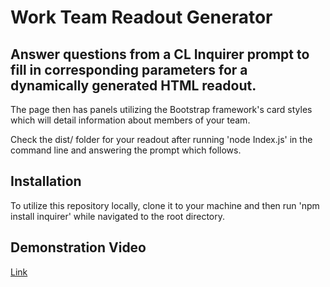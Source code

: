 # Work Team Readout Generator

## Answer questions from a CL Inquirer prompt to fill in corresponding parameters for a dynamically generated HTML readout. 

The page then has panels utilizing the Bootstrap framework's card styles which will detail information about members of your team.

Check the dist/ folder for your readout after running 'node Index.js' in the command line and answering the prompt which follows.

## Installation

To utilize this repository locally, clone it to your machine and then run 'npm install inquirer' while navigated to the root directory.

## Demonstration Video

<a href="https://drive.google.com/file/d/1iTc69UdPKYUuBRljpskOXY8oY0XEGKvW/view?usp=sharing" target="_blank">Link</a>
